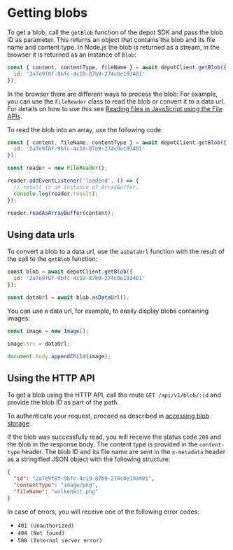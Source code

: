 # Getting blobs

To get a blob, call the `getBlob` function of the depot SDK and pass the blob ID as parameter. This returns an object that contains the blob and its file name and content type. In Node.js the blob is returned as a stream, in the browser it is returned as an instance of `Blob`:

```javascript
const { content, contentType, fileName } = await depotClient.getBlob({
  id: '2a7e9f8f-9bfc-4c19-87b9-274c0e193401'
});
```

In the browser there are different ways to process the blob: For example, you can use the `FileReader` class to read the blob or convert it to a data url. For details on how to use this see [Reading files in JavaScript using the File APIs](https://www.html5rocks.com/en/tutorials/file/dndfiles/).

To read the blob into an array, use the following code:

```javascript
const { content, fileName, contentType } = await depotClient.getBlob({
  id: '2a7e9f8f-9bfc-4c19-87b9-274c0e193401'
});

const reader = new FileReader();

reader.addEventListener('loadend', () => {
  // result is an instance of ArrayBuffer.
  console.log(reader.result);
});

reader.readAsArrayBuffer(content);
```

## Using data urls

To convert a blob to a data url, use the `asDataUrl` function with the result of the call to the `getBlob` function:

```javascript
const blob = await depotClient.getBlob({
  id: '2a7e9f8f-9bfc-4c19-87b9-274c0e193401'
});

const dataUrl = await blob.asDataUrl();
```

You can use a data url, for example, to easily display blobs containing images:

```javascript
const image = new Image();

image.src = dataUrl;

document.body.appendChild(image);
```

## Using the HTTP API

To get a blob using the HTTP API, call the route `GET /api/v1/blob/:id` and provide the blob ID as part of the path.

To authenticate your request, proceed as described in [accessing blob storage](../accessing-blob-storage/#using-the-http-api).

If the blob was successfully read, you will receive the status code `200` and the blob in the response body. The content type is provided in the `content-type` header. The blob ID and its file name are sent in the `x-metadata` header as a stringified JSON object with the following structure:

```json
{
  "id": "2a7e9f8f-9bfc-4c19-87b9-274c0e193401",
  "contentType": "image/png",
  "fileName": "wolkenkit.png"
}
```

In case of errors, you will receive one of the following error codes:

- `401 (Unauthorized)`
- `404 (Not found)`
- `500 (Internal server error)`
